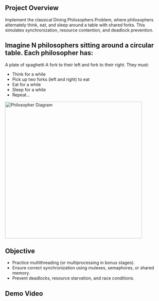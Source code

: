 ## Project Overview
Implement the classical Dining Philosophers Problem, where philosophers alternately think, eat, and sleep around a table with shared forks. This simulates synchronization, resource contention, and deadlock prevention.

Imagine N philosophers sitting around a circular table. Each philosopher has:
-----------------------------------------------------------------------------
A plate of spaghetti
A fork to their left and fork to their right.
They must:

* Think for a while
* Pick up two forks (left and right) to eat
* Eat for a while
* Sleep for a while
* Repeat...

<img src="https://github.com/user-attachments/assets/96c6bd24-f769-4680-8413-be5bc80270bd" alt="Philosopher Diagram" width="450"/>

## Objective
- Practice multithreading (or multiprocessing in bonus stages).
- Ensure correct synchronization using mutexes, semaphores, or shared memory.
- Prevent deadlocks, resource starvation, and race conditions.


## Demo Video
